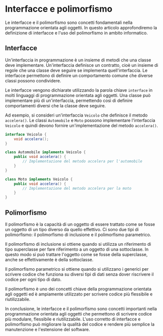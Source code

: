 # Interfacce e polimorfismo

Le interfacce e il polimorfismo sono concetti fondamentali nella programmazione orientata agli oggetti. In questo articolo approfondiremo la definizione di interfacce e l'uso del polimorfismo in ambito informatico.

## Interfacce

Un'interfaccia in programmazione è un insieme di metodi che una classe deve implementare. Un'interfaccia definisce un contratto, cioè un insieme di regole che una classe deve seguire se implementa quell'interfaccia. Le interfacce permettono di definire un comportamento comune che diverse classi possono condividere.

Le interfacce vengono dichiarate utilizzando la parola chiave `interface` in molti linguaggi di programmazione orientata agli oggetti. Una classe può implementare più di un'interfaccia, permettendo così di definire comportamenti diversi che la classe deve seguire.

Ad esempio, si consideri un'interfaccia `Veicolo` che definisce il metodo `accelera()`. Le classi `Automobile` e `Moto` possono implementare l'interfaccia `Veicolo` e quindi devono fornire un'implementazione del metodo `accelera()`.

```java
interface Veicolo {
    void accelera();
}

class Automobile implements Veicolo {
    public void accelera() {
        // Implementazione del metodo accelera per l'automobile
    }
}

class Moto implements Veicolo {
    public void accelera() {
        // Implementazione del metodo accelera per la moto
    }
}
```

## Polimorfismo

Il polimorfismo è la capacità di un oggetto di essere trattato come se fosse un oggetto di un tipo diverso da quello effettivo. Ci sono due tipi di polimorfismo: il polimorfismo di inclusione e il polimorfismo parametrico.

Il polimorfismo di inclusione si ottiene quando si utilizza un riferimento di tipo superclasse per fare riferimento a un oggetto di una sottoclasse. In questo modo si può trattare l'oggetto come se fosse della superclasse, anche se effettivamente è della sottoclasse.

Il polimorfismo parametrico si ottiene quando si utilizzano i generici per scrivere codice che funziona su diversi tipi di dati senza dover riscrivere il codice per ogni tipo di dato.

Il polimorfismo è uno dei concetti chiave della programmazione orientata agli oggetti ed è ampiamente utilizzato per scrivere codice più flessibile e riutilizzabile.

In conclusione, le interfacce e il polimorfismo sono concetti importanti nella programmazione orientata agli oggetti che permettono di scrivere codice più modulare, flessibile e riutilizzabile. L'uso corretto di interfacce e polimorfismo può migliorare la qualità del codice e rendere più semplice la manutenzione e l'estensione del software.